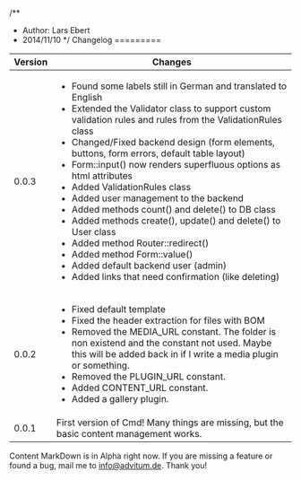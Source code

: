 /**
 * Author: Lars Ebert
 * 2014/11/10
 */
Changelog
=========

<table>
	<thead>
		<tr>
			<th>Version</th>
			<th>Changes</th>
		</tr>
	</thead>
	<tbody>
		<tr>
			<td>0.0.3</td>
			<td>
				<ul class="changelog">
					<li class="changed">Found some labels still in German and translated to English</li>
					<li class="changed">Extended the Validator class to support custom validation rules and rules from the ValidationRules class</li>
					<li class="changed">Changed/Fixed backend design (form elements, buttons, form errors, default table layout)</li>
					<li class="changed">Form::input() now renders superfluous options as html attributes</li>
					<li class="added">Added ValidationRules class</li>
					<li class="added">Added user management to the backend</li>
					<li class="added">Added methods count() and delete() to DB class</li>
					<li class="added">Added methods create(), update() and delete() to User class</li>
					<li class="added">Added method Router::redirect()</li>
					<li class="added">Added method Form::value()</li>
					<li class="added">Added default backend user (admin)</li>
					<li class="added">Added links that need confirmation (like deleting)</li>
				</ul>
			</td>
		</tr>
		<tr>
			<td>0.0.2</td>
			<td>
				<ul class="changelog">
					<li class="changed">Fixed default template</li>
					<li class="changed">Fixed the header extraction for files with BOM</li>
					<li class="removed">Removed the MEDIA_URL constant. The folder is non existend and the constant not used. Maybe this will be added back in if I write a media plugin or something.</li>
					<li class="removed">Removed the PLUGIN_URL constant.</li>
					<li class="added">Added CONTENT_URL constant.</li>
					<li class="added">Added a gallery plugin.</li>
				</ul>
			</td>
		</tr>
		<tr>
			<td>0.0.1</td>
			<td>First version of Cmd! Many things are missing, but the basic content management works.</td>
		</tr>
	</tbody>
</table>

Content MarkDown is in Alpha right now. If you are missing a feature or found a bug, mail me to <info@advitum.de>. Thank you!